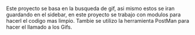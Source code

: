 Este proyecto se basa en la busqueda de gif, asi mismo estos se iran guardando en el sidebar, en este proyecto se trabajo con modulos para hacerl el codigo mas limpio. Tambie se utilizo la herramienta PostMan para hacer el llamado a los Gifs.

